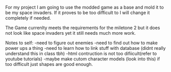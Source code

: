 For my project I am going to use the modded game as a base and mold it
to be my space invaders. If it proves to be too difficult to I will change
it completely if needed.

The Game currenlty meets the requirements for the miletone 2 but it does not
look like space invaders yet it still needs much more work.

Notes to self:
-need to figure out enemies
-need to find out how to make power ups a thing
-need to learn how to link stuff with database (didnt really 
understand this in class tbh)
-html contruction is not too difiicult(refer to youtube tutorials)
-maybe make cutom character models (look into this) if too difficult
just shapes are good enough.
